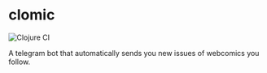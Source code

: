 # clomic

![Clojure CI](https://github.com/SergeJohanns/clomic/workflows/Clojure%20CI/badge.svg)

A telegram bot that automatically sends you new issues of webcomics you follow.

<!-- ## Usage -->

<!-- ## License -->
